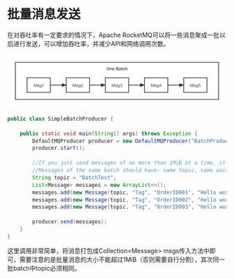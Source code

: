 # 批量消息发送

在对吞吐率有一定要求的情况下，Apache RocketMQ可以将一些消息聚成一批以后进行发送，可以增加吞吐率，并减少API和网络调用次数。

![batch](../picture/batch.png)

```java
public class SimpleBatchProducer {

    public static void main(String[] args) throws Exception {
        DefaultMQProducer producer = new DefaultMQProducer("BatchProducerGroupName");
        producer.start();

        //If you just send messages of no more than 1MiB at a time, it is easy to use batch
        //Messages of the same batch should have: same topic, same waitStoreMsgOK and no schedule support
        String topic = "BatchTest";
        List<Message> messages = new ArrayList<>();
        messages.add(new Message(topic, "Tag", "OrderID001", "Hello world 0".getBytes()));
        messages.add(new Message(topic, "Tag", "OrderID002", "Hello world 1".getBytes()));
        messages.add(new Message(topic, "Tag", "OrderID003", "Hello world 2".getBytes()));

        producer.send(messages);
    }
}
```

这里调用非常简单，将消息打包成Collection\<Message> msgs传入方法中即可，需要注意的是批量消息的大小不能超过1MiB（否则需要自行分割），其次同一批batch中topic必须相同。
